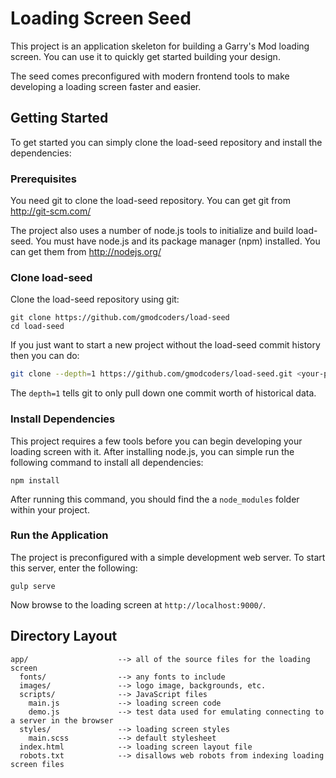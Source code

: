 # Loading Screen Seed

This project is an application skeleton for building a Garry's Mod loading screen. You can use it to quickly get started building your design.

The seed comes preconfigured with modern frontend tools to make developing a loading screen faster and easier.

## Getting Started

To get started you can simply clone the load-seed repository and install the dependencies:

### Prerequisites

You need git to clone the load-seed repository. You can get git from http://git-scm.com/

The project also uses a number of node.js tools to initialize and build load-seed. You must have node.js and its package manager (npm) installed. You can get them from http://nodejs.org/

### Clone load-seed

Clone the load-seed repository using git:

```
git clone https://github.com/gmodcoders/load-seed
cd load-seed
```

If you just want to start a new project without the load-seed commit history then you can do:

```bash
git clone --depth=1 https://github.com/gmodcoders/load-seed.git <your-project-name>
```

The `depth=1` tells git to only pull down one commit worth of historical data.

### Install Dependencies

This project requires a few tools before you can begin developing your loading screen with it. After installing node.js, you can simple run the following command to install all dependencies:

```
npm install
```

After running this command, you should find the a `node_modules` folder within your project.

### Run the Application

The project is preconfigured with a simple development web server. To start this server, enter the following:

```
gulp serve
```

Now browse to the loading screen at `http://localhost:9000/`.

## Directory Layout

```
app/                    --> all of the source files for the loading screen
  fonts/                --> any fonts to include
  images/               --> logo image, backgrounds, etc.
  scripts/              --> JavaScript files
    main.js             --> loading screen code
    demo.js             --> test data used for emulating connecting to a server in the browser
  styles/               --> loading screen styles
    main.scss           --> default stylesheet
  index.html            --> loading screen layout file
  robots.txt            --> disallows web robots from indexing loading screen files
```
